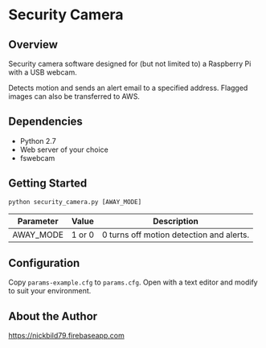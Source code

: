 # Security Camera

## Overview

Security camera software designed for (but not limited to) a Raspberry Pi with a USB webcam.

Detects motion and sends an alert email to a specified address.  Flagged images can also be transferred to AWS.

## Dependencies

- Python 2.7
- Web server of your choice
- fswebcam

## Getting Started

```python security_camera.py [AWAY_MODE]```

Parameter | Value | Description
--- | --- | ---
AWAY_MODE | 1 or 0 | 0 turns off motion detection and alerts.

## Configuration

Copy `params-example.cfg` to `params.cfg`.  Open with a text editor and modify to suit your environment.

## About the Author

https://nickbild79.firebaseapp.com

